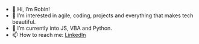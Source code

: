 - 👋 Hi, I’m Robin!
- 👀 I’m interested in agile, coding, projects and everything that makes tech beautiful.
- 🌱 I’m currently into JS, VBA and Python.
- 📫 How to reach me: [ LinkedIn ](https://www.linkedin.com/in/robinmesser-/)

<!---
robinmsr/robinmsr is a ✨ special ✨ repository because its `README.md` (this file) appears on your GitHub profile.
You can click the Preview link to take a look at your changes.
--->
